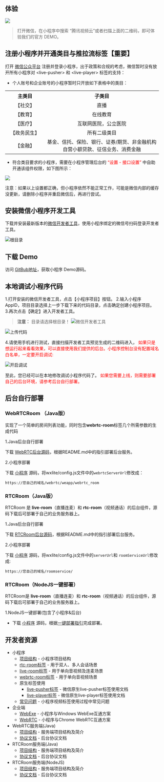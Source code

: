 ## 体验

![](https://mc.qcloudimg.com/static/img/9851dba2c86161bc9e14a08b5b82dfd2/image.png)

> 打开微信，在小程序中搜索 “腾讯视频云”或者扫描上面的二维码，即可体验我们的官方 DEMO。

## 注册小程序并开通类目与推拉流标签【重要】
打开 [微信公众平台](https://mp.weixin.qq.com) 注册并登录小程序，出于政策和合规的考虑，微信暂时没有放开所有小程序对 &lt;live-pusher&gt; 和 &lt;live-player&gt; 标签的支持：

- 个人账号和企业账号的小程序暂时只开放如下表格中的类目：

<table>
<tr align="center">
<th width="200px">主类目</th>
<th width="700px">子类目</th>
</tr>
<tr align="center">
<td>【社交】</td>
<td>直播</td>
</tr>
<tr align="center">
<td>【教育】</td>
<td>在线教育</td>
</tr>
<tr align="center">
<td>【医疗】</td>
<td>互联网医院，公立医院</td>
</tr>
<tr align="center">
<td>【政务民生】</td>
<td>所有二级类目</td>
</tr>
<tr align="center">
<td>【金融】</td>
<td>基金、信托、保险、银行、证券/期货、非金融机构自营小额贷款、征信业务、消费金融</td>
</tr>
</table>

- 符合类目要求的小程序，需要在小程序管理后台的<font color='red'> “设置 - 接口设置” </font>中自助开通该组件权限，如下图所示：

![](https://mc.qcloudimg.com/static/img/a34df5e3e86c9b0fcdfba86f8576e06a/weixinset.png)

注意：如果以上设置都正确，但小程序依然不能正常工作，可能是微信内部的缓存没更新，请删除小程序并重启微信后，再进行尝试。

## 安装微信小程序开发工具

下载并安装最新版本的[微信开发者工具](https://mp.weixin.qq.com/debug/wxadoc/dev/devtools/download.html)，使用小程序绑定的微信号扫码登录开发者工具。

![根目录](https://mc.qcloudimg.com/static/img/4fd45bb5c74eed92b031fbebf8600bd2/1.png)

## 下载 Demo

访问 [GitBub地址](https://github.com/TencentVideoCloudMLVBDev/MiniProgram)，获取小程序 Demo源码。

## 本地调试小程序代码

1.打开安装的微信开发者工具，点击【小程序项目】按钮。
2.输入小程序 AppID，项目目录选择上一步下载下来的代码目录，点击确定创建小程序项目。
3.再次点击【确定】进入开发者工具。

> **注意：** 目录请选择根目录！
> ![微信开发者工具](https://main.qcloudimg.com/raw/6932cf9611cbe3acb4e0ad212785e610.png)

![上传代码](https://mc.qcloudimg.com/static/img/fd7074730e5b37af8a4d86dc8125d120/xiaochengxustart.png)

4.请使用手机进行测试，直接扫描开发者工具预览生成的二维码进入，<font color='red'> 如果只是想运行起来看看效果，可以直接使用我们提供的后台。小程序控制台没有配置域名白名单，一定要开启调试: </font>

![开启调试](https://mc.qcloudimg.com/static/img/1abfe50750f669ca4e625ec3cdfbd411/xiaochengxutiaoshi.png)

至此，您已经可以在本地修改调试小程序代码了。<font color='red'> 如果您需要上线，则需要部署自己的后台环境，请参考后台自行部署。</font>

## 后台自行部署

### WebRTCRoom （Java版） 

实现了一个简单的房间列表功能，同时包含**webrtc-room**标签几个所需参数的生成代码

1.Java后台自行部署

下载 [WebRTC后台源码](https://github.com/TencentVideoCloudMLVBDev/webrtc_server_java)，根据README.md中的指引部署后台服务。

2.小程序部署

下载 [小程序](https://github.com/TencentVideoCloudMLVBDev/MiniProgram) 源码，将wxlite/config.js文件中的`webrtcServerUrl`修改成：
```
https://您自己的域名/webrtc/weapp/webrtc_room
```

### RTCRoom（Java版） 

RTCRoom 是 **live-room**（直播连麦）和 **rtc-room**（视频通话）的后台组件，源码下载后可部署于自己的业务服务器上。

1.Java后台自行部署

下载 [RTCRoom后台源码](https://github.com/TencentVideoCloudMLVBDev/rtcroom_server_java)，根据README.md中的指引部署后台服务。

2.小程序部署

下载 [小程序](https://github.com/TencentVideoCloudMLVBDev/MiniProgram) 源码，将wxlite/config.js文件中的`serverUrl`和 `roomServiceUrl`修改成:
```
https://您自己的域名/roomservice/
```


### RTCRoom（NodeJS一键部署） 

RTCRoom是 **live-room**（直播连麦）和 **rtc-room**（视频通话）的后台组件，源码下载后可部署于自己的业务服务器上。

1.NodeJS一键部署(包含了小程序&后台)

- 下载 [小程序](https://github.com/TencentVideoCloudMLVBDev/MiniProgram) 源码，根据[一键部署指引](https://github.com/TencentVideoCloudMLVBDev/RTCRoomDemo/blob/master/doc/%E4%B8%80%E9%94%AE%E9%83%A8%E7%BD%B2_NodeJS.md)完成部署。

## 开发者资源
* 小程序
	- [项目结构](https://github.com/TencentVideoCloudMLVBDev/MiniProgram/blob/master/doc/%E5%B0%8F%E7%A8%8B%E5%BA%8F%E9%A1%B9%E7%9B%AE%E7%BB%93%E6%9E%84.md) - 小程序项目结构
	- [rtc-room标签](https://cloud.tencent.com/document/product/454/15364) - 用于双人、多人会话场景
	- [live-room标签](https://cloud.tencent.com/document/product/454/15368) - 用于单向音视频及连麦场景
	- [webrtc-room标签](https://cloud.tencent.com/document/product/454/16914) - 用于单向音视频场景
	- 原生标签使用
		- [live-pusher标签](https://cloud.tencent.com/document/product/454/12518) - 微信原生live-pusher标签使用文档
		- [live-player标签](https://cloud.tencent.com/document/product/454/12519) - 微信原生live-player标签使用文档
	- [常见问题](https://cloud.tencent.com/document/product/454/13037?!preview&lang=cn) - 小程序视频标签使用过程中常见问题
* 企业端
	- [WebExe](https://cloud.tencent.com/document/product/454/17004) - 小程序与Windows WebExe互通方案
	- [WebRTC](https://cloud.tencent.com/document/product/454/17005) - 小程序与Chrome WebRTC互通方案
* WebRTC服务端(Java)
	- [项目结构](https://github.com/TencentVideoCloudMLVBDev/webrtc_server_java/blob/master/doc/protocol.md) - 服务端项目结构及简介
	- [协议文档](https://github.com/TencentVideoCloudMLVBDev/webrtc_server_java/blob/master/doc/codeStructure.md) - 后台协议文档
* RTCRoom服务端(Java)
	- [项目结构](https://github.com/TencentVideoCloudMLVBDev/rtcroom_server_java/blob/master/doc/codeStructure.md) - 服务端项目结构及简介
	- [协议文档](https://github.com/TencentVideoCloudMLVBDev/rtcroom_server_java/blob/master/doc/protocol.md) - 后台协议文档
* RTCRoom服务端(NodeJS)
	- [项目结构](https://github.com/TencentVideoCloudMLVBDev/MiniProgram/blob/master/doc/server%E9%A1%B9%E7%9B%AE%E7%BB%93%E6%9E%84_NodeJS.md) - 服务端项目结构及简介
	- [协议文档](https://github.com/TencentVideoCloudMLVBDev/MiniProgram/blob/master/doc/server%E5%8D%8F%E8%AE%AE%E6%96%87%E6%A1%A3_NodeJS.md) - 后台协议文档
